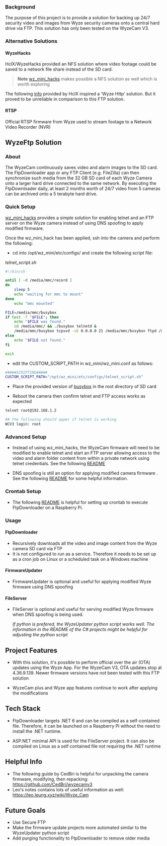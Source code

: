 
### Background  
The purpose of this project is to provide a solution for backing up 24/7 security video and images from Wyze security cameras onto a central hard drive via FTP. This solution has only been tested on the WyzeCam V3.

### Alternative Solutions

#### WyzeHacks
HclX/WyzeHacks provided an NFS solution where video footage could be saved to a network file share instead of the SD card. 

> **Note** [wz_mini_hacks](https://github.com/gtxaspec/wz_mini_hacks) makes possible a NFS solution as well which is worth exploring

The following [info](https://github.com/HclX/WyzeHacks/blob/master/info/http_server.md) provided by HclX inspired a 'Wyze Http' solution. But it proved to be unreliable in comparison to this FTP solution. 

#### RTSP
Official RTSP firmware from Wyze used to stream footage to a Network Video Recorder (NVR)

## WyzeFtp Solution

### About
The WyzeCam continuously saves video and alarm images to the SD card. The FtpDownloader app or any FTP Client (e.g. FileZilla) can then synchronize such media from the 32 GB SD card of each Wyze Camera onto a larger hard drive connected to the same network. By executing the FtpDownloader daily, at least 2 months worth of 24/7 video from 5 cameras can be archived onto a 5 terabyte hard drive.

### Quick Setup

[wz_mini_hacks](https://github.com/gtxaspec/wz_mini_hacks) provides a simple solution for enabling telnet and an FTP server on the Wyze camera instead of using DNS spoofing to apply modified firmware.

Once the wz_mini_hack has been applied, ssh into the camera and perform the following:
* cd into /opt/wz_mini/etc/configs/ and create the following script file:

*telnet_script.sh*
```bash
#!/bin/sh

until [ -d /media/mmc/record ]
do
	sleep 5
	echo "waiting for mmc to mount"
done
	echo "mmc mounted"

FILE=/media/mmc/busybox
if test -f "$FILE"; then
    echo "$FILE was found."
    cd /media/mmc/ && ./busybox telnetd &
    /media/mmc/busybox tcpsvd -vE 0.0.0.0 21 /media/mmc/busybox ftpd /media/mmc
else
    echo "$FILE not found."
fi

exit
```

* edit the CUSTOM_SCRIPT_PATH in wz_mini/wz_mini.conf  as follows:

```bash
#####SCRIPTING#####
CUSTOM_SCRIPT_PATH="/opt/wz_mini/etc/configs/telnet_script.sh"
```

* Place the provided version of [busybox](https://github.com/ksarfodev/wyze-ftp/blob/main/busybox) in the root directory of SD card

* Reboot the camera then confirm telnet and FTP access works as expected

```bash
telnet root@192.168.1.2

## the following should apper if telnet is working
WCV3 login: root
```

### Advanced Setup
* Instead of using wz_mini_hacks, the WyzeCam firmware will need to be modified to enable telnet and start an FTP server allowing access to the video and alarm folder content from within a private network using telnet credentials. See the following [README](https://github.com/ksarfodev/wyze-ftp/blob/main/Documentation/firmware_modification.md)
  
* DNS spoofing is still an option for applying modified camera firmware . See the following [README](https://github.com/ksarfodev/wyze-ftp/blob/main/Documentation/dns_spoofing.md) for some helpful information.

### Crontab Setup
 * The following [README](https://github.com/ksarfodev/wyze-ftp/blob/main/Documentation/raspberry-pi-setup.md) is helpful for setting up crontab to execute FtpDownloader on a Raspberry Pi. 
 
### Usage

#### FtpDownloader
* Recursively downloads all the video and image content from the Wyze camera SD card via FTP 
* It is not configured to run as a service. Therefore it needs to be set up as a cron job on Linux or a scheduled task on a Windows machine

#### FirmwareUpdater
* FirmwareUpdater is optional and useful for applying modified Wyze firmware using DNS spoofing

#### FileServer
* FileServer is optional and useful for serving modified Wyze firmware when DNS spoofing is being used.
	
	*If python is prefered, the WyzeUpdater python script  works well. The information in the README of the C# projects might be helpful for adjusting the python script*
	
## Project Features

* With this solution, it's possible to perform official over the air (OTA) updates using the Wyze App. For the WyzeCam V3, OTA updates stop at 4.36.9.139. Newer firmware versions have not been tested with this FTP solution

* WyzeCam plus and Wyze app features continue to work after applying the modifications

## Tech Stack

* FtpDownloader targets .NET 6 and can be compiled as a self-contained file. Therefore, it can be launched on a Raspberry Pi without the need to install the .NET runtime.

* ASP.NET minimal API is used for the FileServer project. It can also be compiled on Linux as a self contained file not requiring the .NET runtime 

## Helpful Info

* The following guide by CedBri is helpful for unpacking the camera firmware, modifying, then repacking: https://github.com/CedBri/wyzecamv3
* Leo's notes contains lots of useful information as well: https://leo.leung.xyz/wiki/Wyze_Cam
    
## Future Goals

* Use Secure FTP
* Make the firmware update projects more automated similar to the WyzeUpdater python script
* Add purging functionality to FtpDownloader to remove older media


